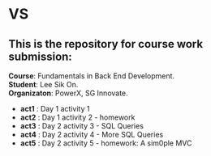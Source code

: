 # VS

## This is the repository for course work submission:
**Course**: Fundamentals in Back End Development.
<br>**Student**: Lee Sik On.
<br>**Organizaton**: PowerX, SG Innovate.

- **act1** : Day 1 activity 1
- **act2** : Day 1 activity 2 - homework
- **act3** : Day 2 activity 3 - SQL Queries
- **act4** : Day 2 activity 4 - More SQL Queries
- **act5** : Day 2 activity 5 - homework: A sim0ple MVC

